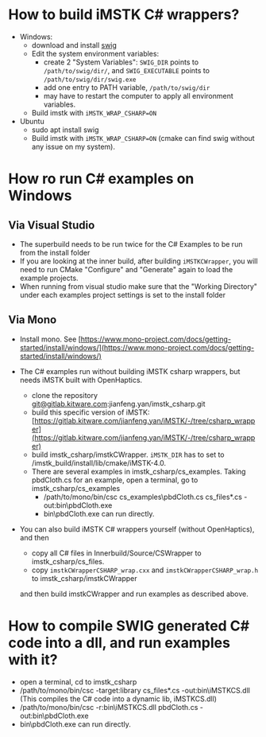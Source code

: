 # How to build iMSTK C# wrappers?
- Windows:
    - download and install [swig](http://www.swig.org/download.html)
    - Edit the system environment variables:
        - create 2 "System Variables": `SWIG_DIR` points to `/path/to/swig/dir/`, and `SWIG_EXECUTABLE` points to `/path/to/swig/dir/swig.exe`
        - add one entry to PATH variable, `/path/to/swig/dir`
        - may have to restart the computer to apply all environment variables.
    - Build imstk with `iMSTK_WRAP_CSHARP=ON`
- Ubuntu
    - sudo apt install swig
    - Build imstk with `iMSTK_WRAP_CSHARP=ON` (cmake can find swig without any issue on my system).

# How ro run C# examples on Windows 
## Via Visual Studio
- The superbuild needs to be run twice for the C# Examples to be run from the install folder
- If you are looking at the inner build, after building `iMSTKCWrapper`, you will need to run CMake "Configure" and "Generate" again to load the example projects.
- When running from visual studio make sure that the "Working Directory" under each examples project settings is set to the install folder

## Via Mono 
- Install mono. See [https://www.mono-project.com/docs/getting-started/install/windows/](https://www.mono-project.com/docs/getting-started/install/windows/)
- The C# examples run without building iMSTK csharp wrappers, but needs iMSTK built with OpenHaptics.
    - clone the repository [git@gitlab.kitware.com](mailto:git@gitlab.kitware.com):jianfeng.yan/imstk_csharp.git
    - build this specific version of iMSTK: [https://gitlab.kitware.com/jianfeng.yan/iMSTK/-/tree/csharp_wrapper](https://gitlab.kitware.com/jianfeng.yan/iMSTK/-/tree/csharp_wrapper)
    - build imstk_csharp/imstkCWrapper. `iMSTK_DIR` has to set to /imstk_build/install/lib/cmake/iMSTK-4.0.
    - There are several examples in imstk_csharp/cs_examples. Taking pbdCloth.cs for an example, open a terminal, go to imstk_csharp/cs_examples
        - /path/to/mono/bin/csc cs_examples\pbdCloth.cs cs_files\*.cs -out:bin\pbdCloth.exe
        - bin\pbdCloth.exe can run directly.
- You can also build iMSTK C# wrappers yourself (without OpenHaptics), and then
    - copy all C# files in Innerbuild/Source/CSWrapper to imstk_csharp/cs_files.
    - copy `imstkCWrapperCSHARP_wrap.cxx` and `imstkCWrapperCSHARP_wrap.h` to imstk_csharp/imstkCWrapper

    and then build imstkCWrapper and run examples as described above.



# How to compile SWIG generated C# code into a dll, and run examples with it?
- open a terminal, cd to imstk_csharp
- /path/to/mono/bin/csc -target:library cs_files\*.cs -out:bin\iMSTKCS.dll (This compiles the C# code into a dynamic lib, iMSTKCS.dll)
- /path/to/mono/bin/csc -r:bin\iMSTKCS.dll pbdCloth.cs -out:bin\pbdCloth.exe
- bin\pbdCloth.exe can run directly.
